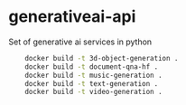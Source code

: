 # generativeai-api
Set of generative ai services in python




```bash
    docker build -t 3d-object-generation .
    docker build -t document-qna-hf .
    docker build -t music-generation .
    docker build -t text-generation .
    docker build -t video-generation .
```

